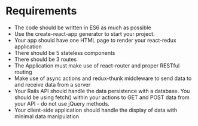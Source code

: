 # Requirements
* The code should be written in ES6 as much as possible
* Use the create-react-app generator to start your project.
* Your app should have one HTML page to render your react-redux application
* There should be 5 stateless components
* There should be 3 routes
* The Application must make use of react-router and proper RESTful routing 
* Make use of async actions and redux-thunk middleware to send data to and receive data from a server
* Your Rails API should handle the data persistence with a database. You should be using fetch() within your actions to GET and POST data from your API - do not use jQuery methods.
* Your client-side application should handle the display of data with minimal data manipulation